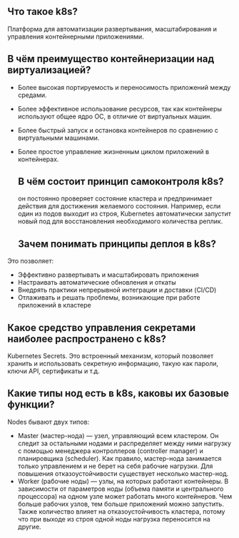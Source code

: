 
## Что такое k8s?

Платформа для автоматизации развертывания, масштабирования и управления контейнерными приложениями.

## В чём преимущество контейнеризации над виртуализацией?

- Более высокая портируемость и переносимость приложений между средами.
- Более эффективное использование ресурсов, так как контейнеры используют общее ядро ОС, в отличие от виртуальных машин.
- Более быстрый запуск и остановка контейнеров по сравнению с виртуальными машинами.
- Более простое управление жизненным циклом приложений в контейнерах.

  ##  В чём состоит принцип самоконтроля k8s?

  он постоянно проверяет состояние кластера и предпринимает действия для достижения желаемого состояния.
  Например, если один из подов выходит из строя, Kubernetes автоматически запустит новый под для восстановления необходимого количества реплик.

  ## Зачем понимать принципы деплоя в k8s?

Это позволяет:
- Эффективно развертывать и масштабировать приложения
- Настраивать автоматические обновления и откаты
- Внедрять практики непрерывной интеграции и доставки (CI/CD)
- Отлаживать и решать проблемы, возникающие при работе приложений в кластере

## Какое средство управления секретами наиболее распространено с k8s?

Kubernetes Secrets. Это встроенный механизм, который позволяет хранить и использовать секретную информацию, такую как пароли, ключи API, сертификаты и т.д.

## Какие типы нод есть в k8s, каковы их базовые функции?

Nodes бывают двух типов:

- Master (мастер-нода) — узел, управляющий всем кластером. 
    Он следит за остальными нодами и распределяет между ними нагрузку с помощью менеджера контроллеров (controller manager) и планировщика (scheduler). 
    Как правило, мастер-нода занимается только управлением и не берет на себя рабочие нагрузки. Для повышения отказоустойчивости существует несколько мастер-нод.
- Worker (рабочие ноды) — узлы, на которых работают контейнеры. 
    В зависимости от параметров ноды (объема памяти и центрального процессора) на одном узле может работать много контейнеров. 
    Чем больше рабочих узлов, тем больше приложений можно запустить. 
    Также количество влияет на отказоустойчивость кластера, потому что при выходе из строя одной ноды нагрузка переносится на другие.
